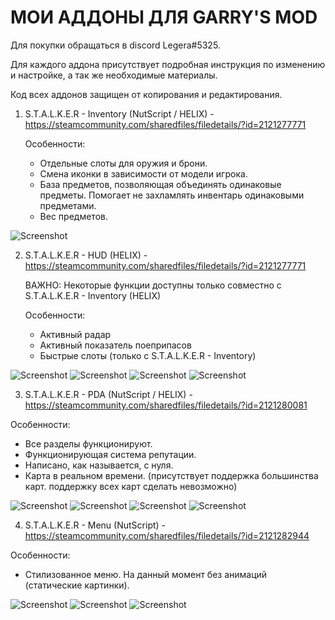 # МОИ АДДОНЫ ДЛЯ GARRY'S MOD

 Для покупки обращаться в discord Legera#5325.
 
 Для каждого аддона присутствует подробная инструкция по изменению и настройке, а так же необходимые материалы.
 
 Код всех аддонов защищен от копирования и редактирования.
 
 1. S.T.A.L.K.E.R - Inventory (NutScript / HELIX) - https://steamcommunity.com/sharedfiles/filedetails/?id=2121277771 
    
    Особенности:
    * Отдельные слоты для оружия и брони.
    * Смена иконки в зависимости от модели игрока.
    * База предметов, позволяющая объединять одинаковые предметы. Помогает не захламлять инвентарь одинаковыми предметами.
    * Вес предметов.
 
 ![Screenshot](https://i.imgur.com/cGWSlpZ.jpg)
 
  2. S.T.A.L.K.E.R - HUD (HELIX) - https://steamcommunity.com/sharedfiles/filedetails/?id=2121277771    
 
     ВАЖНО: Некоторые функции доступны только совместно с S.T.A.L.K.E.R - Inventory (HELIX)
    
     Особенности:
     * Активный радар
     * Активный показатель поеприпасов
     * Быстрые слоты (только с S.T.A.L.K.E.R - Inventory)
   
 ![Screenshot](https://i.imgur.com/H3Kms7E.jpg)
 ![Screenshot](https://i.imgur.com/rWe8zPy.jpg)
 ![Screenshot](https://i.imgur.com/eYKCKzA.jpg)
 ![Screenshot](https://i.imgur.com/STmUAco.jpg)
 
 3. S.T.A.L.K.E.R - PDA (NutScript / HELIX) - https://steamcommunity.com/sharedfiles/filedetails/?id=2121280081
 
   Особенности: 
   * Все разделы функционируют.
   * Функционирующая система репутации.
   * Написано, как называется, с нуля.
   * Карта в реальном времени. (присутствует поддержка большинства карт. поддержку всех карт сделать невозможно)
 
 ![Screenshot](https://i.imgur.com/Y0Db9ni.jpg)
 ![Screenshot](https://i.imgur.com/X5OfNYZ.jpg)
 ![Screenshot](https://i.imgur.com/3OU1ftd.jpg)
 ![Screenshot](https://i.imgur.com/bATUhXi.jpg)

 4. S.T.A.L.K.E.R - Menu (NutScript) - https://steamcommunity.com/sharedfiles/filedetails/?id=2121282944
  
  Особенности:
  * Стилизованное меню. На данный момент без анимаций (статические картинки).
 
 ![Screenshot](https://i.imgur.com/AppE36V.jpg)
 ![Screenshot](https://i.imgur.com/dnVp9As.jpg)
 ![Screenshot](https://i.imgur.com/LIBlhGV.jpg)

